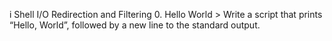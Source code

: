 i Shell I/O Redirection and Filtering
0. Hello World > Write a script that prints “Hello, World”, followed by a new line to the standard output.
